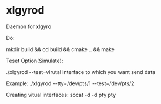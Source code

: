 # xlgyrod
Daemon for xlgyro

Do:

mkdir build && cd build && cmake .. && make

Teset Option(Simulate):


./xlgyrod --test=virutal interface to which you want send data
  
  
  Example: ./xlgyrod --tty=/dev/pts/1 --test=/dev/pts/2
  
  
  Creating vitual interfaces: socat -d -d pty pty
